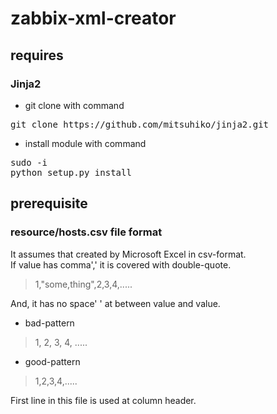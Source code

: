 zabbix-xml-creator
==================

## requires

### Jinja2

- git clone with command
<pre>
git clone https://github.com/mitsuhiko/jinja2.git
</pre>
- install module with command
<pre>
sudo -i
python setup.py install
</pre>

## prerequisite

### resource/hosts.csv file format

It assumes that created by Microsoft Excel in csv-format.  
If value has comma','  it is covered with double-quote.  
> 1,"some,thing",2,3,4,.....  

And, it has no space' ' at between value and value.  

- bad-pattern    
> 1, 2, 3, 4, .....  
- good-pattern  
> 1,2,3,4,.....  
  
First line in this file is used at column header.  


